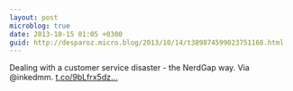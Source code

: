```yaml
---
layout: post
microblog: true
date: 2013-10-15 01:05 +0300
guid: http://desparoz.micro.blog/2013/10/14/t389874599023751168.html
---
```

Dealing with a customer service disaster - the NerdGap way. Via @inkedmm. [t.co/9bLfrx5dz...](http://t.co/9bLfrx5dzG)
